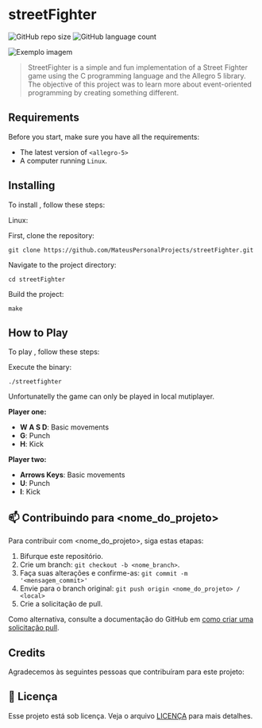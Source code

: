 # streetFighter

![GitHub repo size](https://img.shields.io/github/repo-size/iuricode/README-template?style=for-the-badge)
![GitHub language count](https://img.shields.io/github/languages/count/iuricode/README-template?style=for-the-badge)

<img src="imagem.png" alt="Exemplo imagem">

> StreetFighter is a simple and fun implementation of a Street Fighter game using the C programming language and the Allegro 5 library. The objective of this project was to learn more about event-oriented programming by creating something different.

## Requirements

Before you start,  make sure you have all the requirements:

- The latest version of `<allegro-5>`
- A computer running `Linux`.

## Installing <streetFighter>

To install <streetFighter>, follow these steps:

Linux:

First, clone the repository:

```
git clone https://github.com/MateusPersonalProjects/streetFighter.git
```

Navigate to the project directory:
```
cd streetFighter
```

Build the project:
```
make
```

## How to Play <streetFighter>

To play <streetFighter>, follow these steps:

Execute the binary:
```
./streetfighter
```

Unfortunatelly the game can only be played in local mutiplayer.

**Player one:**
- **W A S D**: Basic movements
- **G**: Punch
- **H**: Kick

**Player two:**
- **Arrows Keys**: Basic movements
- **U**: Punch
- **I**: Kick

## 📫 Contribuindo para <nome_do_projeto>

Para contribuir com <nome_do_projeto>, siga estas etapas:

1. Bifurque este repositório.
2. Crie um branch: `git checkout -b <nome_branch>`.
3. Faça suas alterações e confirme-as: `git commit -m '<mensagem_commit>'`
4. Envie para o branch original: `git push origin <nome_do_projeto> / <local>`
5. Crie a solicitação de pull.

Como alternativa, consulte a documentação do GitHub em [como criar uma solicitação pull](https://help.github.com/en/github/collaborating-with-issues-and-pull-requests/creating-a-pull-request).

## Credits 

Agradecemos às seguintes pessoas que contribuíram para este projeto:

## 📝 Licença

Esse projeto está sob licença. Veja o arquivo [LICENÇA](LICENSE.md) para mais detalhes.
